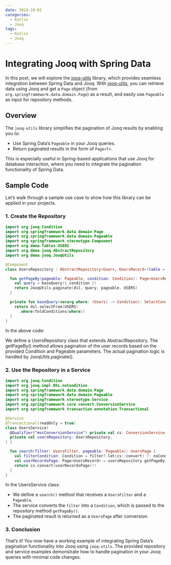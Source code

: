 ```yaml
---
date: 2024-10-01
categories:
  - Kotlin
  - Jooq
tags:
  - Kotlin
  - Jooq
---
```


# Integrating Jooq with Spring Data

In this post, we will explore the [jooq-utils] library, which provides seamless integration between Spring Data and
Jooq. With [jooq-utils], you can retrieve data using Jooq and get a `Page` object (from
`org.springframework.data.domain.Page`) as a result, and easily use `Pageable` as input for repository methods.

<!-- more -->

## Overview

The `jooq-utils` library simplifies the pagination of Jooq results by enabling you to:

- Use Spring Data’s `Pageable` in your Jooq queries.
- Return paginated results in the form of `Page<T>`.

This is especially useful in Spring-based applications that use Jooq for database interaction, where you need to
integrate the pagination functionality of Spring Data.

## Sample Code

Let’s walk through a sample use case to show how this library can be applied in your projects.

### 1. Create the Repository

```kotlin
import org.jooq.Condition
import org.springframework.data.domain.Page
import org.springframework.data.domain.Pageable
import org.springframework.stereotype.Component
import org.dema.Tables.USERS
import org.dema.jooq.AbstractRepository
import org.dema.jooq.JooqUtils

@Component
class UsersRepository : AbstractRepository<Users, UsersRecord>(table = USERS) {

  fun getPageBy(pageable: Pageable, condition: Condition): Page<UsersRecord> {
    val query = baseQuery({ condition })
    return JooqUtils.paginate(dsl, query, pageable, USERS)
  }

  private fun baseQuery(vararg where: (Users) -> Condition): SelectConditionStep<UsersRecord> {
    return dsl.selectFrom(USERS)
      .where(foldConditions(where))
  }
}
```

In the above code:

We define a UsersRepository class that extends AbstractRepository.
The getPageBy() method allows pagination of the user records based on the provided Condition and Pageable parameters.
The actual pagination logic is handled by JooqUtils.paginate().

### 2. Use the Repository in a Service

```kotlin
import org.jooq.Condition
import org.jooq.impl.DSL.noCondition
import org.springframework.data.domain.Page
import org.springframework.data.domain.Pageable
import org.springframework.stereotype.Service
import org.springframework.core.convert.ConversionService
import org.springframework.transaction.annotation.Transactional

@Service
@Transactional(readOnly = true)
class UsersService(
  @Qualifier("mvcConversionService") private val cs: ConversionService,
  private val usersRepository: UsersRepository,
) {

  fun search(filter: UsersFilter, pageable: Pageable): UsersPage {
    val filterCondition: Condition = filter?.let(cs::convert) ?: noCondition()
    val userRecordsPage: Page<UsersRecord> = usersRepository.getPageBy(pageable, filterCondition)
    return cs.convert(userRecordsPage)!!
  }
}
```

In the UsersService class:

* We define a `search()` method that receives a `UsersFilter` and a `Pageable`.
* The service converts the `filter` into a `Condition`, which is passed to the repository method `getPageBy()`.
* The paginated result is returned as a `UsersPage` after conversion.

### 3. Conclusion

That’s it! You now have a working example of integrating Spring Data’s pagination functionality into Jooq using
`jooq-utils`. The provided repository and service examples demonstrate how to handle pagination in your Jooq queries
with
minimal code changes.

[jooq-utils]: https://github.com/denis-markushin/common-libs/tree/main/jooq-utils